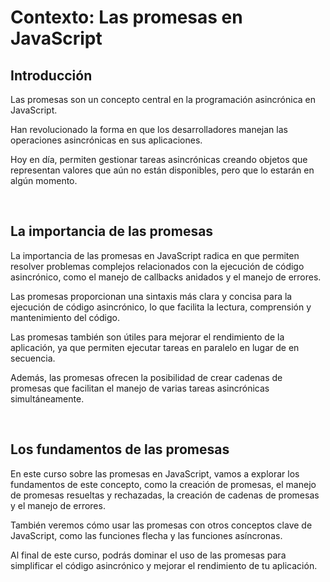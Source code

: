 # Contexto: Las promesas en JavaScript

## Introducción
Las promesas son un concepto central en la programación asincrónica en JavaScript.

Han revolucionado la forma en que los desarrolladores manejan las operaciones asincrónicas en sus aplicaciones.

Hoy en día, permiten gestionar tareas asincrónicas creando objetos que representan valores que aún no están disponibles, pero que lo estarán en algún momento.

<br>

## La importancia de las promesas
La importancia de las promesas en JavaScript radica en que permiten resolver problemas complejos relacionados con la ejecución de código asincrónico, como el manejo de callbacks anidados y el manejo de errores.

Las promesas proporcionan una sintaxis más clara y concisa para la ejecución de código asincrónico, lo que facilita la lectura, comprensión y mantenimiento del código.

Las promesas también son útiles para mejorar el rendimiento de la aplicación, ya que permiten ejecutar tareas en paralelo en lugar de en secuencia.

Además, las promesas ofrecen la posibilidad de crear cadenas de promesas que facilitan el manejo de varias tareas asincrónicas simultáneamente.

<br>

## Los fundamentos de las promesas
En este curso sobre las promesas en JavaScript, vamos a explorar los fundamentos de este concepto, como la creación de promesas, el manejo de promesas resueltas y rechazadas, la creación de cadenas de promesas y el manejo de errores.

También veremos cómo usar las promesas con otros conceptos clave de JavaScript, como las funciones flecha y las funciones asíncronas.

Al final de este curso, podrás dominar el uso de las promesas para simplificar el código asincrónico y mejorar el rendimiento de tu aplicación.